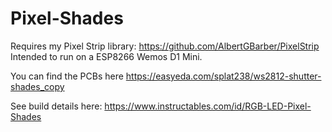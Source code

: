 # Pixel-Shades
 
 Requires my Pixel Strip library: https://github.com/AlbertGBarber/PixelStrip
 Intended to run on a ESP8266 Wemos D1 Mini. 
 
 You can find the PCBs here https://easyeda.com/splat238/ws2812-shutter-shades_copy
 
See build details here: https://www.instructables.com/id/RGB-LED-Pixel-Shades
